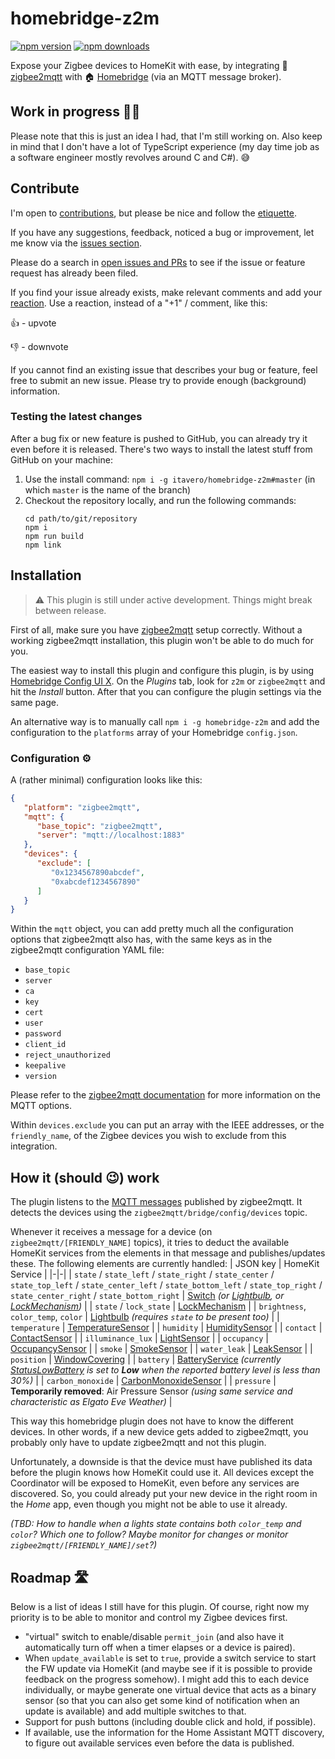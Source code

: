 # homebridge-z2m

<a href="https://www.npmjs.com/package/homebridge-z2m"><img title="npm version" src="https://badgen.net/npm/v/homebridge-z2m" ></a>
<a href="https://www.npmjs.com/package/homebridge-z2m"><img title="npm downloads" src="https://badgen.net/npm/dt/homebridge-z2m" ></a>

Expose your Zigbee devices to HomeKit with ease, by integrating 🐝 [zigbee2mqtt](https://www.zigbee2mqtt.io/) with 🏠 [Homebridge](https://homebridge.io/) (via an MQTT message broker).

## Work in progress 👷‍♂️
Please note that this is just an idea I had, that I'm still working on. Also keep in mind that I don't have a lot of TypeScript experience (my day time job as a software engineer mostly revolves around C and C#). 😅

## Contribute
I'm open to [contributions](https://opensource.guide/how-to-contribute/), but please be nice and follow the [etiquette](https://github.com/kossnocorp/etiquette/blob/master/README.md).

If you have any suggestions, feedback, noticed a bug or improvement, let me know via the [issues section](http://github.com/itavero/homebridge-z2m/issues).

Please do a search in [open issues and PRs](https://github.com/itavero/homebridge-z2m/issues?q=is%3Aopen) to see if the issue or feature request has already been filed.

If you find your issue already exists, make relevant comments and add your [reaction](https://github.com/blog/2119-add-reactions-to-pull-requests-issues-and-comments). Use a reaction, instead of a "+1" / comment, like this:

👍 - upvote

👎 - downvote

If you cannot find an existing issue that describes your bug or feature, feel free to submit an new issue.
Please try to provide enough (background) information.

### Testing the latest changes
After a bug fix or new feature is pushed to GitHub, you can already try it even before it is released.
There's two ways to install the latest stuff from GitHub on your machine:

1. Use the install command: `npm i -g itavero/homebridge-z2m#master` (in which `master` is the name of the branch)
2. Checkout the repository locally, and run the following commands:
   ```
   cd path/to/git/repository
   npm i
   npm run build
   npm link
   ```

## Installation
> ⚠️ This plugin is still under active development. Things might break between release.

First of all, make sure you have [zigbee2mqtt](https://www.zigbee2mqtt.io) setup correctly. Without a working zigbee2mqtt installation, this plugin won't be able to do much for you.

The easiest way to install this plugin and configure this plugin, is by using [Homebridge Config UI X](https://www.npmjs.com/package/homebridge-config-ui-x). On the _Plugins_ tab, look for `z2m` or `zigbee2mqtt` and hit the _Install_ button. After that you can configure the plugin settings via the same page.

An alternative way is to manually call `npm i -g homebridge-z2m` and add the configuration to the `platforms` array of your Homebridge `config.json`.

### Configuration ⚙️
A (rather minimal) configuration looks like this:
```json
{
   "platform": "zigbee2mqtt",
   "mqtt": {
      "base_topic": "zigbee2mqtt",
      "server": "mqtt://localhost:1883"
   },
   "devices": {
      "exclude": [
         "0x1234567890abcdef",
         "0xabcdef1234567890"
      ]
   }
}
```
Within the `mqtt` object, you can add pretty much all the configuration options that zigbee2mqtt also has, with the same keys as in the zigbee2mqtt configuration YAML file:
* `base_topic`
* `server`
* `ca`
* `key`
* `cert`
* `user`
* `password`
* `client_id`
* `reject_unauthorized`
* `keepalive`
* `version`

Please refer to the [zigbee2mqtt documentation](https://www.zigbee2mqtt.io/information/configuration.html) for more information on the MQTT options.

Within `devices.exclude` you can put an array with the IEEE addresses, or the `friendly_name`, of the Zigbee devices you wish to exclude from this integration.

## How it (should 😉) work
The plugin listens to the [MQTT messages](https://www.zigbee2mqtt.io/information/mqtt_topics_and_message_structure.html) published by zigbee2mqtt.
It detects the devices using the `zigbee2mqtt/bridge/config/devices` topic.

Whenever it receives a message for a device (on `zigbee2mqtt/[FRIENDLY_NAME]` topics), it tries to deduct the available HomeKit services from the elements in that message and publishes/updates these. The following elements are currently handled:
| JSON key | HomeKit Service |
|-|-|
| `state` / `state_left` / `state_right` / `state_center` / `state_top_left` / `state_center_left` / `state_bottom_left` / `state_top_right` / `state_center_right` / `state_bottom_right` | [Switch](https://developers.homebridge.io/#/service/Switch) _(or [Lightbulb](https://developers.homebridge.io/#/service/Lightbulb), or [LockMechanism](https://developers.homebridge.io/#/service/LockMechanism))_ |
| `state` / `lock_state` | [LockMechanism](https://developers.homebridge.io/#/service/LockMechanism) |
| `brightness`, `color_temp`, `color` | [Lightbulb](https://developers.homebridge.io/#/service/Lightbulb) _(requires `state` to be present too)_ |
| `temperature` | [TemperatureSensor](https://developers.homebridge.io/#/service/TemperatureSensor) |
| `humidity` | [HumiditySensor](https://developers.homebridge.io/#/service/HumiditySensor) |
| `contact` | [ContactSensor](https://developers.homebridge.io/#/service/ContactSensor) |
| `illuminance_lux` | [LightSensor](https://developers.homebridge.io/#/service/LightSensor) |
| `occupancy` | [OccupancySensor](https://developers.homebridge.io/#/service/OccupancySensor) |
| `smoke` | [SmokeSensor](https://developers.homebridge.io/#/service/SmokeSensor) |
| `water_leak` | [LeakSensor](https://developers.homebridge.io/#/service/LeakSensor) |
| `position` | [WindowCovering](https://developers.homebridge.io/#/service/WindowCovering) |
| `battery` | [BatteryService](https://developers.homebridge.io/#/service/BatteryService) _(currently [StatusLowBattery](https://developers.homebridge.io/#/characteristic/StatusLowBattery) is set to **Low** when the reported battery level is less than 30%)_ |
| `carbon_monoxide` | [CarbonMonoxideSensor](https://developers.homebridge.io/#/service/CarbonMonoxideSensor) |
| `pressure` | **Temporarily removed**: Air Pressure Sensor _(using same service and characteristic as Elgato Eve Weather)_ |

This way this homebridge plugin does not have to know the different devices. In other words, if a new device gets added to zigbee2mqtt, you probably only have to update zigbee2mqtt and not this plugin.

Unfortunately, a downside is that the device must have published its data before the plugin knows how HomeKit could use it. All devices except the Coordinator will be exposed to HomeKit, even before any services are discovered. So, you could already put your new device in the right room in the _Home_ app, even though you might not be able to use it already.

_(TBD: How to handle when a lights state contains both `color_temp` and `color`? Which one to follow? Maybe monitor for changes or monitor `zigbee2mqtt/[FRIENDLY_NAME]/set`?)_

## Roadmap 🛣
Below is a list of ideas I still have for this plugin. Of course, right now my priority is to be able to monitor and control my Zigbee devices first.

* "virtual" switch to enable/disable `permit_join` (and also have it automatically turn off when a timer elapses or a device is paired).
* When `update_available` is set to `true`, provide a switch service to start the FW update via HomeKit (and maybe see if it is possible to provide feedback on the progress somehow). I might add this to each device individually, or maybe generate one virtual device that acts as a binary sensor (so that you can also get some kind of notification when an update is available) and add multiple switches to that.
* Support for push buttons (including double click and hold, if possible).
* If available, use the information for the Home Assistant MQTT discovery, to figure out available services even before the data is published.